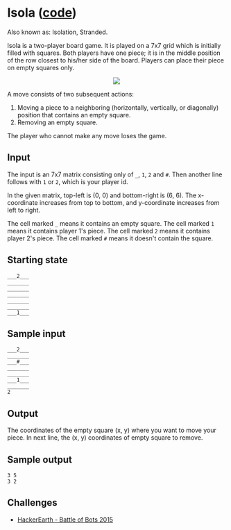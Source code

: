 # Isola ([code](https://github.com/AdamStelmaszczyk/gtsa/blob/master/examples/isola.py))

Also known as: Isolation, Stranded.

Isola is a two-player board game. It is played on a 7x7 grid which is initially filled with squares. Both players have one piece; it is in the middle position of the row closest to his/her side of the board. Players can place their piece on empty squares only. 

<p align="center">
  <img src="https://upload.wikimedia.org/wikipedia/commons/8/8a/Isola_starting_position.png"/>
</p>

A move consists of two subsequent actions:

1. Moving a piece to a neighboring (horizontally, vertically, or diagonally) position that contains an empty square.
2. Removing an empty square.

The player who cannot make any move loses the game.

Input 
---
The input is an 7x7 matrix consisting only of `_`, `1`, `2` and `#`. Then another line follows with `1` or `2`, which is your player id.

In the given matrix, top-left is (0, 0) and bottom-right is (6, 6). The x-coordinate increases from top to bottom, and y-coordinate increases from left to right.

The cell marked `_` means it contains an empty square. The cell marked `1` means it contains player 1's piece. The cell marked `2` means it contains player 2's piece. The cell marked `#` means it doesn't contain the square.

Starting state
---
```
___2___
_______
_______
_______
_______
_______
___1___
```

Sample input
---
```
___2___
_______
___#___
_______
_______
___1___
_______
2
```

Output 
---
The coordinates of the empty square (x, y) where you want to move your piece. 
In next line, the (x, y) coordinates of empty square to remove.

Sample output
---
```
3 5
3 2
```

Challenges
---
- [HackerEarth - Battle of Bots 2015](https://www.hackerearth.com/problem/multiplayer/isola/)
